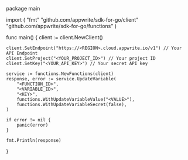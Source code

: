 package main

import (
    "fmt"
    "github.com/appwrite/sdk-for-go/client"
    "github.com/appwrite/sdk-for-go/functions"
)

func main() {
    client := client.NewClient()

    client.SetEndpoint("https://<REGION>.cloud.appwrite.io/v1") // Your API Endpoint
    client.SetProject("<YOUR_PROJECT_ID>") // Your project ID
    client.SetKey("<YOUR_API_KEY>") // Your secret API key

    service := functions.NewFunctions(client)
    response, error := service.UpdateVariable(
        "<FUNCTION_ID>",
        "<VARIABLE_ID>",
        "<KEY>",
        functions.WithUpdateVariableValue("<VALUE>"),
        functions.WithUpdateVariableSecret(false),
    )

    if error != nil {
        panic(error)
    }

    fmt.Println(response)
}

